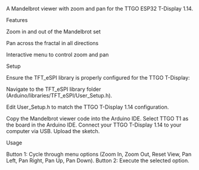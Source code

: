 A Mandelbrot viewer with zoom and pan for the TTGO ESP32 T-Display 1.14.

Features

Zoom in and out of the Mandelbrot set

Pan across the fractal in all directions

Interactive menu to control zoom and pan


Setup

Ensure the TFT_eSPI library is properly configured for the TTGO T-Display:

  Navigate to the TFT_eSPI library folder (Arduino/libraries/TFT_eSPI/User_Setup.h).
  
  Edit User_Setup.h to match the TTGO T-Display 1.14 configuration.

Copy the Mandelbrot viewer code into the Arduino IDE.
Select TTGO T1 as the board in the Arduino IDE.
Connect your TTGO T-Display 1.14 to your computer via USB.
Upload the sketch.

Usage

Button 1: Cycle through menu options (Zoom In, Zoom Out, Reset View, Pan Left, Pan Right, Pan Up, Pan Down).
Button 2: Execute the selected option.

